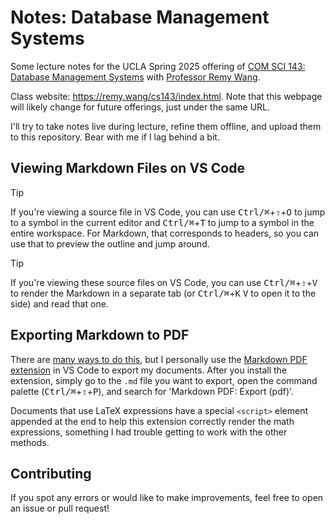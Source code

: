 # Notes: Database Management Systems

Some lecture notes for the UCLA Spring 2025 offering of [COM SCI 143: Database Management Systems](https://catalog.registrar.ucla.edu/course/2024/comsci143?siteYear=current) with [Professor Remy Wang](https://remy.wang).

Class website: https://remy.wang/cs143/index.html. Note that this webpage will likely change for future offerings, just under the same URL.

I'll try to take notes live during lecture, refine them offline, and upload them to this repository. Bear with me if I lag behind a bit.

## Viewing Markdown Files on VS Code

> [!TIP]
>
> If you're viewing a source file in VS Code, you can use <kbd>Ctrl/&#8984;</kbd>+<kbd>&#8679;</kbd>+<kbd>O</kbd> to jump to a symbol in the current editor and <kbd>Ctrl/&#8984;</kbd>+<kbd>T</kbd> to jump to a symbol in the entire workspace. For Markdown, that corresponds to headers, so you can use that to preview the outline and jump around.

> [!TIP]
>
> If you're viewing these source files on VS Code, you can use <kbd>Ctrl/&#8984;</kbd>+<kbd>&#8679;</kbd>+<kbd>V</kbd> to render the Markdown in a separate tab (or <kbd>Ctrl/&#8984;</kbd>+<kbd>K</kbd> <kbd>V</kbd> to open it to the side) and read that one.

## Exporting Markdown to PDF

There are [many ways to do this](https://gist.github.com/justincbagley/ec0a6334cc86e854715e459349ab1446), but I personally use the [Markdown PDF extension](https://marketplace.visualstudio.com/items?itemName=yzane.markdown-pdf) in VS Code to export my documents. After you install the extension, simply go to the `.md` file you want to export, open the command palette (<kbd>Ctrl/&#8984;</kbd>+<kbd>&#8679;</kbd>+<kbd>P</kbd>), and search for 'Markdown PDF: Export (pdf)'.

Documents that use LaTeX expressions have a special `<script>` element appended at the end to help this extension correctly render the math expressions, something I had trouble getting to work with the other methods.

## Contributing

If you spot any errors or would like to make improvements, feel free to open an issue or pull request!
